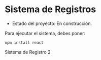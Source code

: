 <h1> Sistema de Registros</h1>

- Estado del proyecto: En construcción.

Para ejecutar el sistema, debes poner: 

```npm install react```

Sistema de Registro 2
